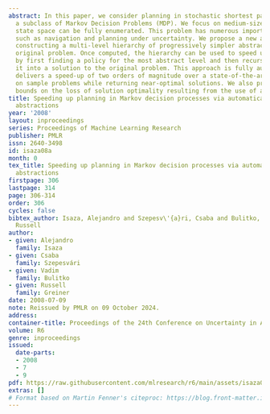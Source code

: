 ```yaml
---
abstract: In this paper, we consider planning in stochastic shortest path (SSP) problems,
  a subclass of Markov Decision Problems (MDP). We focus on medium-size problems whose
  state space can be fully enumerated. This problem has numerous important applications,
  such as navigation and planning under uncertainty. We propose a new approach for
  constructing a multi-level hierarchy of progressively simpler abstractions of the
  original problem. Once computed, the hierarchy can be used to speed up planning
  by first finding a policy for the most abstract level and then recursively refining
  it into a solution to the original problem. This approach is fully automated and
  delivers a speed-up of two orders of magnitude over a state-of-the-art MDP solver
  on sample problems while returning near-optimal solutions. We also prove theoretical
  bounds on the loss of solution optimality resulting from the use of abstractions.
title: Speeding up planning in Markov decision processes via automatically constructed
  abstractions
year: '2008'
layout: inproceedings
series: Proceedings of Machine Learning Research
publisher: PMLR
issn: 2640-3498
id: isaza08a
month: 0
tex_title: Speeding up planning in Markov decision processes via automatically constructed
  abstractions
firstpage: 306
lastpage: 314
page: 306-314
order: 306
cycles: false
bibtex_author: Isaza, Alejandro and Szepesv\'{a}ri, Csaba and Bulitko, Vadim and Greiner,
  Russell
author:
- given: Alejandro
  family: Isaza
- given: Csaba
  family: Szepesvári
- given: Vadim
  family: Bulitko
- given: Russell
  family: Greiner
date: 2008-07-09
note: Reissued by PMLR on 09 October 2024.
address:
container-title: Proceedings of the 24th Conference on Uncertainty in Artificial Intelligence
volume: R6
genre: inproceedings
issued:
  date-parts:
  - 2008
  - 7
  - 9
pdf: https://raw.githubusercontent.com/mlresearch/r6/main/assets/isaza08a/isaza08a.pdf
extras: []
# Format based on Martin Fenner's citeproc: https://blog.front-matter.io/posts/citeproc-yaml-for-bibliographies/
---
```

